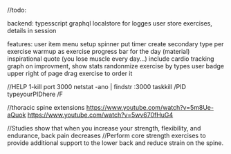 //todo:

backend:
typesscript
graphql
localstore for logges user
store exercises, details in session

features:
user item menu
setup spinner
put timer
create secondary type per exercise
warmup as exercise
progress bar for the day (material)
inspirational quote (you lose muscle every day...)
include cardio tracking
graph on improvment, show stats
randonmize exercise by types
user badge upper right of page
drag exercise to order it



//HELP
1-kill port 3000
netstat -ano | findstr :3000
taskkill /PID typeyourPIDhere /F

//thoracic spine extensions
https://www.youtube.com/watch?v=5m8Ue-aQuok
https://www.youtube.com/watch?v=5wv670fHuG4


 //Studies show that when you increase your strength, flexibility, and endurance, back pain decreases
 //Perform core strength exercises to provide additional support to the lower back and reduce strain on the spine.